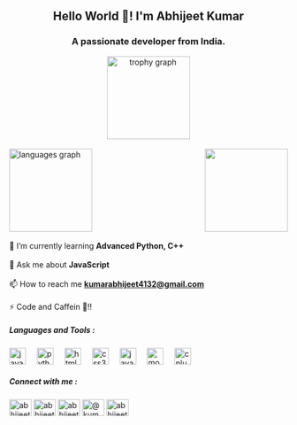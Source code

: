 <h2 align="center">Hello World 👋!  I'm Abhijeet Kumar</h2>
<h3 align="center">A passionate developer from India.</h3>
<div align="center">
  <img src="https://github-profile-trophy.vercel.app?username=Abhijeet-ist&theme=dracula&column=-1&row=1&margin-w=8&margin-h=8&no-bg=false&no-frame=true&order=4" height="150" alt="trophy graph"  />
</div><br>
<div align="left">
  <img src="https://github-readme-stats.vercel.app/api/top-langs?username=Abhijeet-ist&locale=en&hide_title=true&layout=compact&card_width=320&langs_count=10&theme=dracula&hide_border=true" height="150" alt="languages graph"  />
<img align="right" height="150" src="https://cdn.dribbble.com/users/517658/screenshots/1480070/media/19e98d63a97dd22131cabf3379e50326.gif"  />
</div><br>
 🌱 I’m currently learning <b>Advanced Python, C++</b>
<br><br>
💬 Ask me about <b>JavaScript</b>
<br><br>
📫 How to reach me <a href="kumarabhijeet4132@gmail.com"><b>kumarabhijeet4132@gmail.com</b></a>
<br><br>
⚡ Code and Caffein 🍵!!




<h5 align="left"><b>Languages and Tools :</b></h5>

###

<div align="left">
  <img src="https://cdn.jsdelivr.net/gh/devicons/devicon/icons/javascript/javascript-original.svg" height="30" alt="javascript logo"  />
  <img width="12" />
  <img src="https://cdn.jsdelivr.net/gh/devicons/devicon/icons/python/python-original.svg" height="30" alt="python logo"  />
  <img width="12" />
  <img src="https://cdn.jsdelivr.net/gh/devicons/devicon/icons/html5/html5-original.svg" height="30" alt="html5 logo"  />
  <img width="12" />
  <img src="https://cdn.jsdelivr.net/gh/devicons/devicon/icons/css3/css3-original.svg" height="30" alt="css3 logo"  />
  <img width="12" />
  <img src="https://cdn.jsdelivr.net/gh/devicons/devicon/icons/java/java-original.svg" height="30" alt="java logo"  />
  <img width="12" />
  <img src="https://cdn.jsdelivr.net/gh/devicons/devicon/icons/mongodb/mongodb-original.svg" height="30" alt="mongodb logo"  />
  <img width="12" />
  <img src="https://cdn.jsdelivr.net/gh/devicons/devicon/icons/cplusplus/cplusplus-original.svg" height="30" alt="cplusplus logo"  />
</div>


<h5 align="left"><b></b>Connect with me :</b></h5>




<p align="left">
<a href="https://twitter.com/abhijeet_ist" target="blank"><img align="center" src="https://raw.githubusercontent.com/rahuldkjain/github-profile-readme-generator/master/src/images/icons/Social/twitter.svg" alt="abhijeet_ist" height="30" width="40" /></a>
<a href="https://linkedin.com/in/abhijeet kumar" target="blank"><img align="center" src="https://raw.githubusercontent.com/rahuldkjain/github-profile-readme-generator/master/src/images/icons/Social/linked-in-alt.svg" alt="abhijeet kumar" height="30" width="40" /></a>
<a href="https://instagram.com/abhijeet.ist" target="blank"><img align="center" src="https://raw.githubusercontent.com/rahuldkjain/github-profile-readme-generator/master/src/images/icons/Social/instagram.svg" alt="abhijeet.ist" height="30" width="40" /></a>
<a href="https://www.hackerrank.com/@kumarabhijeet411" target="blank"><img align="center" src="https://raw.githubusercontent.com/rahuldkjain/github-profile-readme-generator/master/src/images/icons/Social/hackerrank.svg" alt="@kumarabhijeet411" height="30" width="40" /></a>
<a href="https://auth.geeksforgeeks.org/user/abhijeet_ist" target="blank"><img align="center" src="https://raw.githubusercontent.com/rahuldkjain/github-profile-readme-generator/master/src/images/icons/Social/geeks-for-geeks.svg" alt="abhijeet_ist" height="30" width="40" /></a>
</p>



<br clear="both">



###
